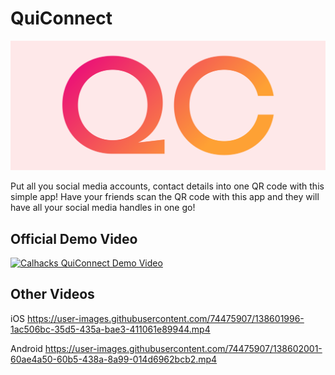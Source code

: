 # QuiConnect

![image](/images/cover.png)

Put all you social media accounts, contact details into one QR code with this simple app!
Have your friends scan the QR code with this app and they will have all your social media handles in one go!

## Official Demo Video
[![Calhacks QuiConnect Demo Video]({https://img.youtube.com/vi/vczOOMk28RY/0.jpg})]({https://youtu.be/vczOOMk28RY} "Link to Video")

## Other Videos
iOS
https://user-images.githubusercontent.com/74475907/138601996-1ac506bc-35d5-435a-bae3-411061e89944.mp4


Android
https://user-images.githubusercontent.com/74475907/138602001-60ae4a50-60b5-438a-8a99-014d6962bcb2.mp4

